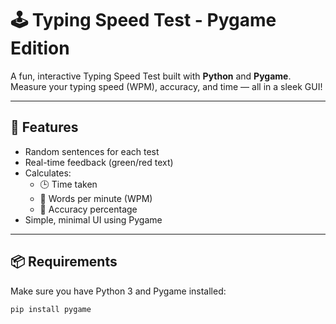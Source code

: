 # 🕹️ Typing Speed Test - Pygame Edition

A fun, interactive Typing Speed Test built with **Python** and **Pygame**.  
Measure your typing speed (WPM), accuracy, and time — all in a sleek GUI!

---

## 🚀 Features

- Random sentences for each test
- Real-time feedback (green/red text)
- Calculates:
  - 🕒 Time taken
  - 🚀 Words per minute (WPM)
  - 🎯 Accuracy percentage
- Simple, minimal UI using Pygame

---

## 📦 Requirements

Make sure you have Python 3 and Pygame installed:

```bash
pip install pygame
